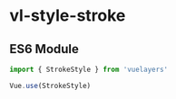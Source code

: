 # vl-style-stroke

## ES6 Module

```javascript
import { StrokeStyle } from 'vuelayers'

Vue.use(StrokeStyle)
```
